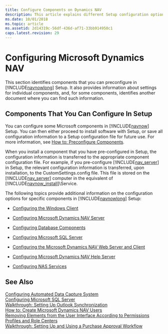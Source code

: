 ```yaml
---
title: Configure Components on Dynamics NAV
description: This article explains different Setup configuration options for installing individual components on Microsoft Dynamics NAV.
ms.date: 10/01/2018
ms.topic: article
ms.assetid: 2d14319c-56df-436d-af71-33bb914950c1
caps.latest.revision: 29
---
```

# Configuring Microsoft Dynamics NAV
This section identifies components that you can preconfigure in [!INCLUDE[navnowlong](includes/navnowlong_md.md)] Setup. It also provides information about settings for individual components, and, for some components, identifies another document where you can find such information.  

## Components That You Can Configure In Setup  
 You can configure some Microsoft components in [!INCLUDE[navnow](includes/navnow_md.md)] Setup. You can then either proceed to install software with Setup, or save all configuration information to a Setup configuration file for future use. For more information, see [How to: Preconfigure Components](How-to--Preconfigure-Components.md).  

 When you install a component that you have pre-configured in Setup, the configuration information is transferred to the appropriate component configuration file. For example, if you pre-configure [!INCLUDE[nav_server](includes/nav_server_md.md)] in Setup, the relevant configuration information is transferred, upon installation, to the CustomSettings.config file. This file is stored on the [!INCLUDE[nav_server](includes/nav_server_md.md)] computer in the equivalent of [!INCLUDE[navnow_install](includes/navnow_install_md.md)]\\Service.  

 The following topics provide additional information on the configuration options for specific components in [!INCLUDE[navnowlong](includes/navnowlong_md.md)] Setup:  

-   [Configuring the Windows Client](Configuring-the-Windows-Client.md)  

-   [Configuring Microsoft Dynamics NAV Server](Configuring-Microsoft-Dynamics-NAV-Server.md)  

-   [Configuring Database Components](Configuring-Database-Components.md)  

-   [Configuring Microsoft SQL Server](Configuring-Microsoft-SQL-Server.md)  

-   [Configuring the Microsoft Dynamics NAV Web Server and Client](Configuring-the-Microsoft-Dynamics-NAV-Web-Server-and-Client.md)  

-   [Configuring Microsoft Dynamics NAV Help Server](Configuring-Microsoft-Dynamics-NAV-Help-Server.md)  

-   [Configuring NAS Services](Configuring-NAS-Services.md)  

## See Also  
 [Configuring Automated Data Capture System](Configuring-Automated-Data-Capture-System.md)   
 [Configuring Microsoft SQL Server](Configuring-Microsoft-SQL-Server.md)   
 [Walkthrough: Setting Up Outlook Synchronization](Walkthrough--Setting-Up-Outlook-Synchronization.md)   
 [How to: Create Microsoft Dynamics NAV Users](How-to--Create-Microsoft-Dynamics-NAV-Users.md)   
 [Removing Elements from the User Interface According to Permissions](Removing-Elements-from-the-User-Interface-According-to-Permissions.md)   
 [Profiles and Role Centers](Profiles-and-Role-Centers.md)   
 [Walkthrough: Setting Up and Using a Purchase Approval Workflow](/dynamics-nav-app/walkthrough-setting-up-and-using-a-purchase-approval-workflow)
